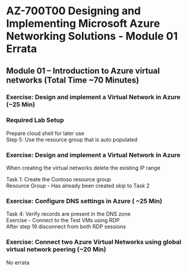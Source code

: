 # AZ-700T00 Designing and Implementing Microsoft Azure Networking Solutions - Module 01 Errata

## Module 01 – Introduction to Azure virtual networks (Total Time ~70 Minutes)

### Exercise: Design and implement a Virtual Network in Azure (~25 Min) 

### Required Lab Setup

Prepare cloud shell for later use <br>
Step 5: Use the resource group that is auto populated <br>

### Exercise: Design and implement a Virtual Network in Azure

When creating the virtual networks delete the existing IP range <br>

Task 1: Create the Contoso resource group <br>
Resource Group - Has already been created skip to Task 2 <br>

### Exercise: Configure DNS settings in Azure ( ~25 Min) 

Task 4: Verify records are present in the DNS zone <br>
Exercise - Connect to the Test VMs using RDP <br>
After step 19 disconnect from both RDP sessions <br>

### Exercise: Connect two Azure Virtual Networks using global virtual network peering (~20 Min) 

No errata
